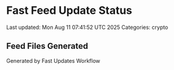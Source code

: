 # Fast Feed Update Status
Last updated: Mon Aug 11 07:41:52 UTC 2025
Categories: crypto

## Feed Files Generated

Generated by Fast Updates Workflow
